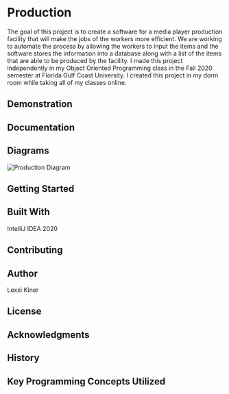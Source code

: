 # Production
The goal of this project is to create a software for a media player production facility that will make the jobs of the workers more efficient. We are working to automate
the process by allowing the workers to input the items and the software stores the information into a database along with a list of the items that are able to be produced
by the facility. I made this project independently in my Object Oriented Programming class in the Fall 2020 semester at Florida Gulf Coast University. I created this 
project in my dorm room while taking all of my classes online.

## Demonstration

## Documentation


## Diagrams
![Production Diagram](relative/path/to/productionDiagram.png) 

## Getting Started


## Built With
IntelliJ IDEA 2020

## Contributing


## Author
Lexxi Kiner

## License


## Acknowledgments


## History


## Key Programming Concepts Utilized
